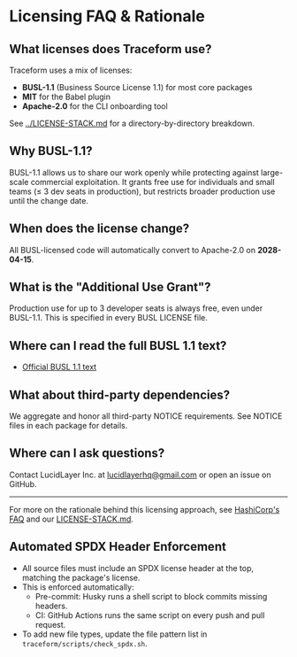 # Licensing FAQ & Rationale

## What licenses does Traceform use?

Traceform uses a mix of licenses:
- **BUSL-1.1** (Business Source License 1.1) for most core packages
- **MIT** for the Babel plugin
- **Apache-2.0** for the CLI onboarding tool

See [../LICENSE-STACK.md](../LICENSE-STACK.md) for a directory-by-directory breakdown.

## Why BUSL-1.1?

BUSL-1.1 allows us to share our work openly while protecting against large-scale commercial exploitation. It grants free use for individuals and small teams (≤ 3 dev seats in production), but restricts broader production use until the change date.

## When does the license change?

All BUSL-licensed code will automatically convert to Apache-2.0 on **2028-04-15**.

## What is the "Additional Use Grant"?

Production use for up to 3 developer seats is always free, even under BUSL-1.1. This is specified in every BUSL LICENSE file.

## Where can I read the full BUSL 1.1 text?

- [Official BUSL 1.1 text](https://mariadb.com/bsl11/)

## What about third-party dependencies?

We aggregate and honor all third-party NOTICE requirements. See NOTICE files in each package for details.

## Where can I ask questions?

Contact LucidLayer Inc. at lucidlayerhq@gmail.com or open an issue on GitHub.

---

For more on the rationale behind this licensing approach, see [HashiCorp's FAQ](https://www.hashicorp.com/bsl-faq) and our [LICENSE-STACK.md](../LICENSE-STACK.md). 


## Automated SPDX Header Enforcement

- All source files must include an SPDX license header at the top, matching the package's license.
- This is enforced automatically:
  - Pre-commit: Husky runs a shell script to block commits missing headers.
  - CI: GitHub Actions runs the same script on every push and pull request.
- To add new file types, update the file pattern list in `traceform/scripts/check_spdx.sh`. 